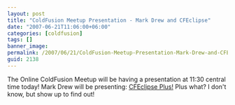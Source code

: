 ```yaml
---
layout: post
title: "ColdFusion Meetup Presentation - Mark Drew and CFEclipse"
date: "2007-06-21T11:06:00+06:00"
categories: [coldfusion]
tags: []
banner_image: 
permalink: /2007/06/21/ColdFusion-Meetup-Presentation-Mark-Drew-and-CFEclipse
guid: 2138
---
```


The Online ColdFusion Meetup will be having a presentation at 11:30 central time today! Mark Drew will be presenting: <a href="http://coldfusion.meetup.com/17/calendar/5911314/">CFEclipse Plus!</a> Plus what? I don't know, but show up to find out!